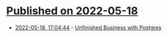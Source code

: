 # [Published on 2022-05-18](index.md)

* [2022-05-18, 17:04:44](https://news.ycombinator.com/item?id=31425115) - [Unfinished Business with Postgres](https://www.craigkerstiens.com/2022/05/18/unfinished-business-with-postgres/)
